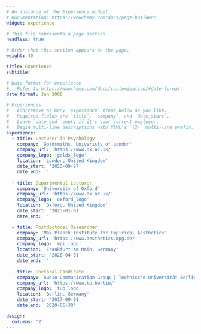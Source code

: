 ```yaml
---
# An instance of the Experience widget.
# Documentation: https://wowchemy.com/docs/page-builder/
widget: experience

# This file represents a page section.
headless: true

# Order that this section appears on the page.
weight: 40

title: Experience
subtitle:

# Date format for experience
#   Refer to https://wowchemy.com/docs/customization/#date-format
date_format: Jan 2006

# Experiences.
#   Add/remove as many `experience` items below as you like.
#   Required fields are `title`, `company`, and `date_start`.
#   Leave `date_end` empty if it's your current employer.
#   Begin multi-line descriptions with YAML's `|2-` multi-line prefix.
experience:
  - title: Lecturer in Psychology
    company: 'Goldsmiths, Univeristy of London'
    company_url: 'https://www.ox.ac.uk/'
    company_logo: 'golds_logo'
    location: 'London, United Kingdom'
    date_start: '2023-09-27'
    date_end: ''
    
  - title: Departmental Lecturer
    company: 'University of Oxford'
    company_url: 'https://www.ox.ac.uk/'
    company_logo: 'oxford_logo'
    location: 'Oxford, United Kingdom'
    date_start: '2023-01-01'
    date_end: ''

  - title: Postdoctoral Researcher
    company: 'Max Planck Institute for Empirical Aesthetics'
    company_url: 'https://www.aesthetics.mpg.de/'
    company_logo: 'mpi_logo'
    location: 'Frankfurt am Main, Germany'
    date_start: '2020-04-01'
    date_end: ''
    
  - title: Doctoral Candidate
    company: 'Audio Communication Group | Technische Universität Berlin'
    company_url: 'https://www.tu.berlin/'
    company_logo: 'tub_logo'
    location: 'Berlin, Germany'
    date_start: '2017-09-01'
    date_end: '2020-06-30'

design:
  columns: '2'
---
```

